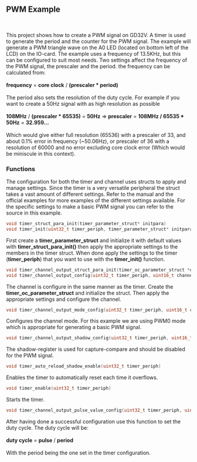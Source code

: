 <br>

## PWM Example

<br>

This project shows how to create a PWM signal on GD32V. A timer is used to generate the period and the counter for the PWM signal. The example will generate a PWM triangle wave on the A0 LED (located on bottom left of the LCD) on the IO-card.
The example uses a frequency of 13.5KHz, but this can be configured to suit most needs. Two settings affect the frequency of the PWM signal, the prescaler and the period. the frequency can be calculated from:
    <br><br> **frequency** = **core clock** / **(prescaler * period)**<br><br>
The period also sets the resolution of the duty cycle. For example if you want to create a 50Hz signal with as high resolution as possible
<br><br>**108MHz** / **(prescaler * 65535)** = **50Hz** => **prescaler** = **108MHz / 65535 * 50Hz** = **32.959...**<br><br>
Which would give either full resolution (65536) with a prescaler of 33, and about 0.1% error in frequency (~50.06Hz), or prescaler of 36 with a resolution of 60000 and no error excluding core clock error (Which would be miniscule in this context).

### Functions

The configuration for both the timer and channel uses structs to apply and manage settings. Since the timer is a very versatile peripheral the struct takes a vast amount of different settings. Refer to the manual and the official examples for more examples of the different settings available. For the specific settings to make a basic PWM signal you can refer to the source in this example. 

```c
void timer_struct_para_init(timer_parameter_struct* initpara)
void timer_init(uint32_t timer_periph, timer_parameter_struct* initpara)
```
First create a **timer_parameter_struct** and initialize it with default values with **timer_struct_para_init()** then apply the appropriate settings to the members in the timer struct. When done apply the settings to the timer (**timer_periph**) that you want to use with the **timer_init()** function.

```c
void timer_channel_output_struct_para_init(timer_oc_parameter_struct *ocpara)
void timer_channel_output_config(uint32_t timer_periph, uint16_t channel, timer_oc_parameter_struct* ocpara)
```
The channel is configure in the same manner as the timer. Create the **timer_oc_parameter_struct** and initialize the struct. Then apply the appropriate settings and configure the channel.

```c
void timer_channel_output_mode_config(uint32_t timer_periph, uint16_t channel, uint16_t ocmode)
```
Configures the channel mode. For this example we are using PWM0 mode which is appropriate for generating a basic PWM signal.

```c
void timer_channel_output_shadow_config(uint32_t timer_periph, uint16_t channel, uint16_t ocshadow)
```
The shadow-register is used for capture-compare and should be disabled for the PWM signal.

```c
void timer_auto_reload_shadow_enable(uint32_t timer_periph)
```
Enables the timer to automatically reset each time it overflows.
```c
void timer_enable(uint32_t timer_periph)
```
Starts the timer.

```c
void timer_channel_output_pulse_value_config(uint32_t timer_periph, uint16_t channel, uint32_t pulse)
```
After having done a successful configuration use this function to set the duty cycle. The duty cycle will be:
<br><br> **duty cycle** = **pulse** / **period** <br><br>
With the period being the one set in the timer configuration.